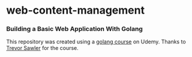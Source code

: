 # web-content-management
### Building a Basic Web Application With Golang

This repository was created using a 
[golang course](https://www.udemy.com/course/building-modern-web-applications-with-go/?referralCode=0415FB906223F10C6800) 
on Udemy. Thanks to [Trevor Sawler](https://www.udemy.com/user/trevor-sawler/) for the course. 
